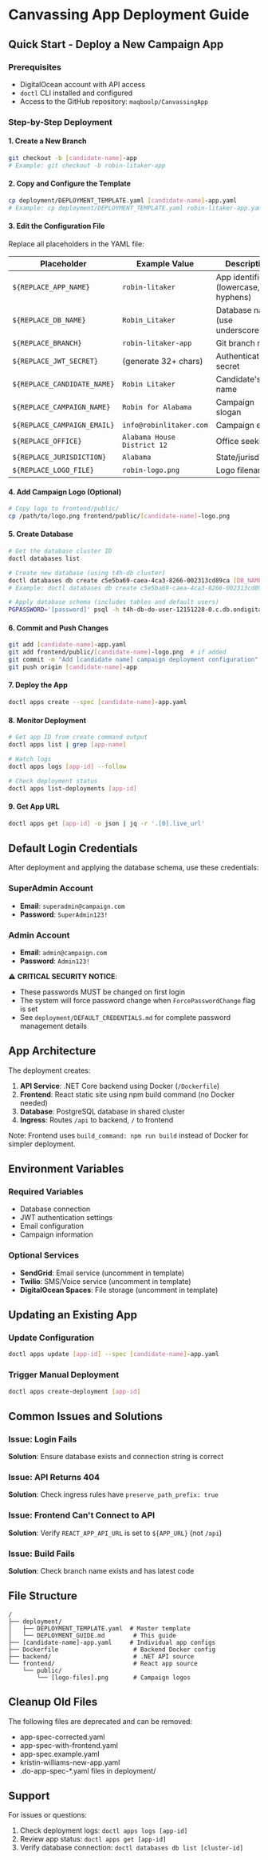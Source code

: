 # Canvassing App Deployment Guide

## Quick Start - Deploy a New Campaign App

### Prerequisites
- DigitalOcean account with API access
- `doctl` CLI installed and configured
- Access to the GitHub repository: `maqboolp/CanvassingApp`

### Step-by-Step Deployment

#### 1. Create a New Branch
```bash
git checkout -b [candidate-name]-app
# Example: git checkout -b robin-litaker-app
```

#### 2. Copy and Configure the Template
```bash
cp deployment/DEPLOYMENT_TEMPLATE.yaml [candidate-name]-app.yaml
# Example: cp deployment/DEPLOYMENT_TEMPLATE.yaml robin-litaker-app.yaml
```

#### 3. Edit the Configuration File
Replace all placeholders in the YAML file:

| Placeholder | Example Value | Description |
|------------|---------------|-------------|
| `${REPLACE_APP_NAME}` | `robin-litaker` | App identifier (lowercase, hyphens) |
| `${REPLACE_DB_NAME}` | `Robin_Litaker` | Database name (use underscores) |
| `${REPLACE_BRANCH}` | `robin-litaker-app` | Git branch name |
| `${REPLACE_JWT_SECRET}` | (generate 32+ chars) | Authentication secret |
| `${REPLACE_CANDIDATE_NAME}` | `Robin Litaker` | Candidate's full name |
| `${REPLACE_CAMPAIGN_NAME}` | `Robin for Alabama` | Campaign slogan |
| `${REPLACE_CAMPAIGN_EMAIL}` | `info@robinlitaker.com` | Campaign email |
| `${REPLACE_OFFICE}` | `Alabama House District 12` | Office seeking |
| `${REPLACE_JURISDICTION}` | `Alabama` | State/jurisdiction |
| `${REPLACE_LOGO_FILE}` | `robin-logo.png` | Logo filename |

#### 4. Add Campaign Logo (Optional)
```bash
# Copy logo to frontend/public/
cp /path/to/logo.png frontend/public/[candidate-name]-logo.png
```

#### 5. Create Database
```bash
# Get the database cluster ID
doctl databases list

# Create new database (using t4h-db cluster)
doctl databases db create c5e5ba69-caea-4ca3-8266-002313cd89ca [DB_NAME]
# Example: doctl databases db create c5e5ba69-caea-4ca3-8266-002313cd89ca Robin_Litaker

# Apply database schema (includes tables and default users)
PGPASSWORD='[password]' psql -h t4h-db-do-user-12151228-0.c.db.ondigitalocean.com -p 25060 -U doadmin -d [DB_NAME] < database/CONSOLIDATED_SCHEMA.sql
```

#### 6. Commit and Push Changes
```bash
git add [candidate-name]-app.yaml
git add frontend/public/[candidate-name]-logo.png  # if added
git commit -m "Add [candidate name] campaign deployment configuration"
git push origin [candidate-name]-app
```

#### 7. Deploy the App
```bash
doctl apps create --spec [candidate-name]-app.yaml
```

#### 8. Monitor Deployment
```bash
# Get app ID from create command output
doctl apps list | grep [app-name]

# Watch logs
doctl apps logs [app-id] --follow

# Check deployment status
doctl apps list-deployments [app-id]
```

#### 9. Get App URL
```bash
doctl apps get [app-id] -o json | jq -r '.[0].live_url'
```

## Default Login Credentials

After deployment and applying the database schema, use these credentials:

### SuperAdmin Account
- **Email**: `superadmin@campaign.com`
- **Password**: `SuperAdmin123!`

### Admin Account
- **Email**: `admin@campaign.com`
- **Password**: `Admin123!`

⚠️ **CRITICAL SECURITY NOTICE**: 
- These passwords MUST be changed on first login
- The system will force password change when `ForcePasswordChange` flag is set
- See `deployment/DEFAULT_CREDENTIALS.md` for complete password management details

## App Architecture

The deployment creates:
1. **API Service**: .NET Core backend using Docker (`/Dockerfile`)
2. **Frontend**: React static site using npm build command (no Docker needed)
3. **Database**: PostgreSQL database in shared cluster
4. **Ingress**: Routes `/api` to backend, `/` to frontend

Note: Frontend uses `build_command: npm run build` instead of Docker for simpler deployment.

## Environment Variables

### Required Variables
- Database connection
- JWT authentication settings
- Email configuration
- Campaign information

### Optional Services
- **SendGrid**: Email service (uncomment in template)
- **Twilio**: SMS/Voice service (uncomment in template)
- **DigitalOcean Spaces**: File storage (uncomment in template)

## Updating an Existing App

### Update Configuration
```bash
doctl apps update [app-id] --spec [candidate-name]-app.yaml
```

### Trigger Manual Deployment
```bash
doctl apps create-deployment [app-id]
```

## Common Issues and Solutions

### Issue: Login Fails
**Solution**: Ensure database exists and connection string is correct

### Issue: API Returns 404
**Solution**: Check ingress rules have `preserve_path_prefix: true`

### Issue: Frontend Can't Connect to API
**Solution**: Verify `REACT_APP_API_URL` is set to `${APP_URL}` (not `/api`)

### Issue: Build Fails
**Solution**: Check branch name exists and has latest code

## File Structure

```
/
├── deployment/
│   ├── DEPLOYMENT_TEMPLATE.yaml  # Master template
│   └── DEPLOYMENT_GUIDE.md        # This guide
├── [candidate-name]-app.yaml     # Individual app configs
├── Dockerfile                     # Backend Docker config
├── backend/                       # .NET API source
└── frontend/                      # React app source
    └── public/
        └── [logo-files].png       # Campaign logos
```

## Cleanup Old Files

The following files are deprecated and can be removed:
- app-spec-corrected.yaml
- app-spec-with-frontend.yaml
- app-spec.example.yaml
- kristin-williams-new-app.yaml
- .do-app-spec-*.yaml files in deployment/

## Support

For issues or questions:
1. Check deployment logs: `doctl apps logs [app-id]`
2. Review app status: `doctl apps get [app-id]`
3. Verify database connection: `doctl databases db list [cluster-id]`